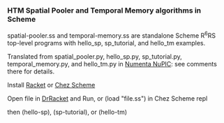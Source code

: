 ### HTM Spatial Pooler and Temporal Memory algorithms in Scheme

spatial-pooler.ss and temporal-memory.ss are standalone Scheme R<sup>6</sup>RS top-level programs with  hello_sp, sp_tutorial, and hello_tm examples.

Translated from spatial_pooler.py, hello_sp.py, sp_tutorial.py, temporal_memory.py, and hello_tm.py in 
[Numenta NuPIC](https://github.com/numenta/nupic): see comments there for details.

Install [Racket](http://racket-lang.org) or [Chez Scheme](https://github.com/cisco/ChezScheme)

Open file in [DrRacket](https://docs.racket-lang.org/drracket/interface-essentials.html) 
and Run, or (load "file.ss") in Chez Scheme repl 

then (hello-sp), (sp-tutorial), or (hello-tm)
